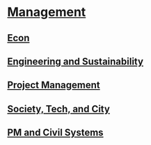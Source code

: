 # [Management](https://benklassen77.github.io)

## [Econ](econ.html)

## [Engineering and Sustainability](engineeringsustainability.html)

## [Project Management](projectmanagement.html)

## [Society, Tech, and City](citysociety.md)

## [PM and Civil Systems](cive332.html)

